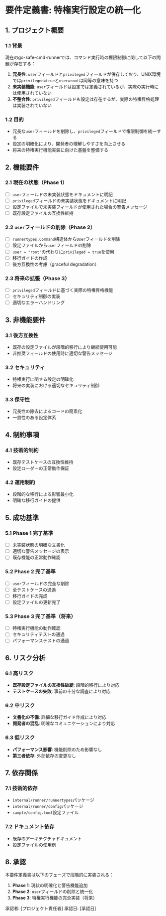 # 要件定義書: 特権実行設定の統一化

## 1. プロジェクト概要

### 1.1 背景
現在のgo-safe-cmd-runnerでは、コマンド実行時の権限制御に関して以下の問題が存在する：

1. **冗長性**: `user`フィールドと`privileged`フィールドが併存しており、UNIX環境では`privileged=true`と`user=root`は同等の意味を持つ
2. **未実装機能**: `user`フィールドは設定では定義されているが、実際の実行時には使用されていない
3. **不整合性**: `privileged`フィールドも設定は存在するが、実際の特権昇格処理は実装されていない

### 1.2 目的
- 冗長な`user`フィールドを削除し、`privileged`フィールドで権限制御を統一する
- 設定の明確化により、開発者の理解しやすさを向上させる
- 将来の特権実行機能実装に向けた基盤を整備する

## 2. 機能要件

### 2.1 現在の状態（Phase 1）
- [ ] `user`フィールドの未実装状態をドキュメントに明記
- [ ] `privileged`フィールドの未実装状態をドキュメントに明記
- [ ] 設定ファイルで未実装フィールドが使用された場合の警告メッセージ
- [ ] 既存設定ファイルの互換性維持

### 2.2 `user`フィールドの削除（Phase 2）
- [ ] `runnertypes.Command`構造体から`User`フィールドを削除
- [ ] 設定ファイルから`user`フィールドの削除
- [ ] `user = "root"`の代わりに`privileged = true`を使用
- [ ] 移行ガイドの作成
- [ ] 後方互換性の考慮（graceful degradation）

### 2.3 将来の拡張（Phase 3）
- [ ] `privileged`フィールドに基づく実際の特権昇格機能
- [ ] セキュリティ制御の実装
- [ ] 適切なエラーハンドリング

## 3. 非機能要件

### 3.1 後方互換性
- 既存の設定ファイルが段階的移行により継続使用可能
- 非推奨フィールドの使用時に適切な警告メッセージ

### 3.2 セキュリティ
- 特権実行に関する設定の明確化
- 将来の実装における適切なセキュリティ制御

### 3.3 保守性
- 冗長性の除去によるコードの簡素化
- 一貫性のある設定体系

## 4. 制約事項

### 4.1 技術的制約
- 既存テストケースの互換性維持
- 設定ローダーの正常動作保証

### 4.2 運用制約
- 段階的な移行による影響最小化
- 明確な移行ガイドの提供

## 5. 成功基準

### 5.1 Phase 1 完了基準
- [ ] 未実装状態の明確な文書化
- [ ] 適切な警告メッセージの表示
- [ ] 既存機能の正常動作確認

### 5.2 Phase 2 完了基準
- [ ] `user`フィールドの完全な削除
- [ ] 全テストケースの通過
- [ ] 移行ガイドの完成
- [ ] 設定ファイルの更新完了

### 5.3 Phase 3 完了基準（将来）
- [ ] 特権実行機能の動作確認
- [ ] セキュリティテストの通過
- [ ] パフォーマンステストの通過

## 6. リスク分析

### 6.1 高リスク
- **既存設定ファイルの互換性破綻**: 段階的移行により対応
- **テストケースの失敗**: 事前の十分な調査により対応

### 6.2 中リスク
- **文書化の不備**: 詳細な移行ガイド作成により対応
- **開発者の混乱**: 明確なコミュニケーションにより対応

### 6.3 低リスク
- **パフォーマンス影響**: 機能削除のため影響なし
- **第三者依存**: 外部依存の変更なし

## 7. 依存関係

### 7.1 技術的依存
- `internal/runner/runnertypes`パッケージ
- `internal/runner/config`パッケージ
- `sample/config.toml`設定ファイル

### 7.2 ドキュメント依存
- 既存のアーキテクチャドキュメント
- 設定ファイルの使用例

## 8. 承認

本要件定義書は以下のフェーズで段階的に実装される：

1. **Phase 1**: 現状の明確化と警告機能追加
2. **Phase 2**: `user`フィールドの削除と統一化
3. **Phase 3**: 特権実行機能の完全実装（将来）

承認者: [プロジェクト責任者]
承認日: [承認日]
